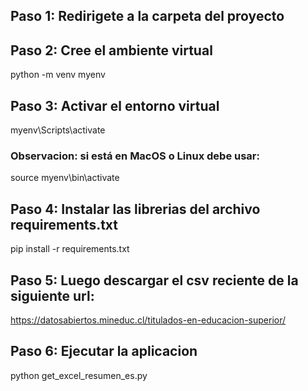## Paso 1: Redirigete a la carpeta del proyecto

## Paso 2: Cree el ambiente virtual
python -m venv myenv

## Paso 3: Activar el entorno virtual
myenv\Scripts\activate

### Observacion: si está en MacOS o Linux debe usar:
source myenv\bin\activate

## Paso 4: Instalar las librerias del archivo requirements.txt
pip install -r requirements.txt

## Paso 5: Luego descargar el csv reciente de la siguiente url: 
https://datosabiertos.mineduc.cl/titulados-en-educacion-superior/

## Paso 6: Ejecutar la aplicacion
python get_excel_resumen_es.py